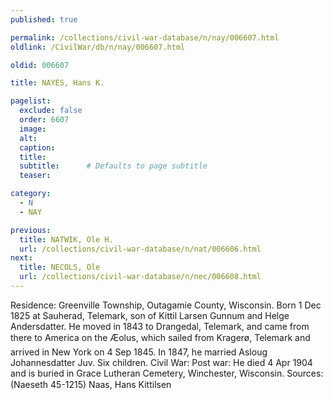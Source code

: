 ```yaml
---
published: true

permalink: /collections/civil-war-database/n/nay/006607.html
oldlink: /CivilWar/db/n/nay/006607.html

oldid: 006607

title: NAYES, Hans K.

pagelist:
  exclude: false
  order: 6607
  image: 
  alt:
  caption:
  title:
  subtitle:      # Defaults to page subtitle
  teaser:

category: 
  - N 
  - NAY

previous:
  title: NATWIK, Ole H.
  url: /collections/civil-war-database/n/nat/006606.html  
next:
  title: NECOLS, Ole
  url: /collections/civil-war-database/n/nec/006608.html   
---
```

Residence: Greenville Township, Outagamie County, Wisconsin. Born 1 Dec 1825 at Sauherad, Telemark, son of Kittil Larsen Gunnum and Helge Andersdatter. He moved in 1843 to Drangedal, Telemark, and came from there to America on the &#147;&AElig;olus&#148;, which sailed from Krager&oslash;, Telemark and arrived in New York on 4 Sep 1845. In 1847, he married Asloug Johannesdatter Juv. Six children. Civil War: Post war: He died 4 Apr 1904 and is buried in Grace Lutheran Cemetery, Winchester, Wisconsin. Sources: (Naeseth &#146;45-1215) &#147;Naas, Hans Kittilsen&#148;
